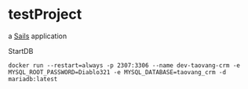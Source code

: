 # testProject

a [Sails](http://sailsjs.org) application


StartDB

    docker run --restart=always -p 2307:3306 --name dev-taovang-crm -e MYSQL_ROOT_PASSWORD=Diablo321 -e MYSQL_DATABASE=taovang_crm -d mariadb:latest